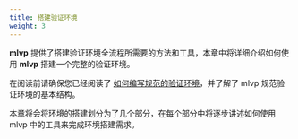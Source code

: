 ```yaml
---
title: 搭建验证环境
weight: 3
---
```


**mlvp** 提供了搭建验证环境全流程所需要的方法和工具，本章中将详细介绍如何使用 **mlvp** 搭建一个完整的验证环境。

在阅读前请确保您已经阅读了 [如何编写规范的验证环境](/docs/mlvp/canonical_env)，并了解了 mlvp 规范验证环境的基本结构。

本章将会将环境的搭建划分为了几个部分，在每个部分中将逐步讲述如何使用 mlvp 中的工具来完成环境搭建需求。
